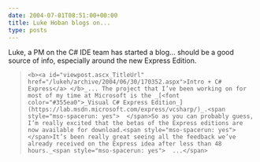 ```yaml
---
date: 2004-07-01T08:51:00+00:00
title: Luke Hoban blogs on...
type: posts
---
```

Luke, a PM on the C# IDE team has started a blog... should be a good source of info, especially around the new Express Edition.

<blockquote dir="ltr" style="MARGIN-RIGHT: 0px">

    <b><a id="viewpost.ascx_TitleUrl" href="/lukeh/archive/2004/06/30/170352.aspx">Intro + C# Express</a> </b>_... The project that I’ve been working on for most of my time at Microsoft is the _[<font color="#355ea0">_Visual C# Express Edition_](https://lab.msdn.microsoft.com/express/vcsharp/)_.<span style="mso-spacerun: yes">  </span>So as you can probably guess, I’m really excited that the betas of the Express editions are now available for download.<span style="mso-spacerun: yes">  </span>It’s been really great seeing all the feedback we’ve already received on the Express idea after less than 48 hours._<span style="mso-spacerun: yes">  ...</span>

</blockquote>
